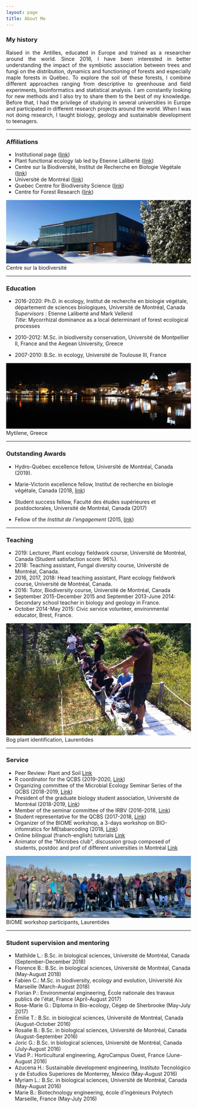 ```yaml
---
layout: page
title: About Me
---
```

### My history

<div style="text-align: justify">
Raised in the Antilles, educated in Europe and trained as a researcher around the world. Since 2016, I have been interested in better understanding the impact of the symbiotic association between trees and fungi on the distribution, dynamics and functioning of forests and especially maple forests in Québec. To explore the soil of these forests, I combine different approaches ranging from descriptive to greenhouse and field experiments, bioinformatics and statistical analysis. I am constantly looking for new methods and I also try to share them to the best of my knowledge. Before that, I had the privilege of studying in several universities in Europe and participated in different research projects around the world. When I was not doing research, I taught biology, geology and sustainable development to teenagers.
</div>

***

### Affiliations
- Institutional page ([link](https://bio.umontreal.ca/repertoire-departement/etudiants-aux-cycles-superieurs/alexis-carteron/#c124868))
- Plant functional ecology lab led by Etienne Laliberté ([link](https://lefo.ca/))
- Centre sur la Biodiversité, Institut de Recherche en Biologie Végétale ([link](http://www.irbv.umontreal.ca/))
- Université de Montréal ([link](https://www.umontreal.ca/))
- Quebec Centre for Biodiversity Science ([link](https://qcbs.ca/))
- Centre for Forest Research ([link](http://www.cef-cfr.ca/))

![](/img/centre2.jpg)Centre sur la biodiversité

***

### Education
- 2016-2020: Ph.D. in ecology, Institut de recherche en biologie végétale, département de sciences biologiques, Université de Montréal, Canada  
 *Supervisors* : Etienne Laliberté and Mark Vellend  
 *Title*: Mycorrhizal dominance as a local determinant of forest ecological processes

- 2010-2012: M.Sc. in biodiversity conservation, Université de Montpellier II, France and the Aegean University, Greece  

- 2007-2010: B.Sc. in ecology, Université de Toulouse III, France

![](/img/mytilene.jpg)Mytilene, Greece

***

### Outstanding Awards
- Hydro-Québec excellence fellow, Université de Montréal, Canada (2019).

- Marie-Victorin excellence fellow, Institut de recherche en biologie végétale, Canada (2018, [link](https://www.irbv.umontreal.ca/2018/bourse-marie-victorin-9e-recipiendaire?lang=en))  

- Student success fellow, Faculté des études supérieures et postdoctorales, Université de Montréal, Canada (2017)   

- Fellow of the *Institut de l'engagement* (2015, [link](https://www.engagement.fr/))

***

### Teaching
- 2019: Lecturer, Plant ecology fieldwork course, Université de Montréal, Canada (Student satisfaction score: 96%).
- 2018: Teaching assistant, Fungal diversity course, Université de Montréal, Canada.
- 2016, 2017, 2018: Head teaching assistant, Plant ecology fieldwork course, Université de Montréal, Canada.
- 2016: Tutor, Biodiversity course, Université de Montréal, Canada
- September 2015-December 2015 and September 2013-June 2014: Secondary school teacher in biology and geology in France.
- October 2014-May 2015: Civic service volunteer, environmental educator, Brest, France.

![](/img/bog.jpg)Bog plant identification, Laurentides

***

### Service
- Peer Review: Plant and Soil [Link](https://publons.com/researcher/1728481/alexis-carteron/)
- R coordinator for the QCBS (2019-2020, [Link](https://qcbs.ca/wiki/r))
- Organizing committee of the Microbial Ecology Seminar Series of the QCBS (2018-2019, [Link](https://wiki.qcbs.ca/microecoconf))
- President of the graduate biology student association, Université de Montréal (2018-2019, [Link](https://biologiecsudem.weebly.com/))
- Member of the seminar committee of the IRBV (2016-2018, [Link](https://www.irbv.umontreal.ca/conferences?lang=en))
- Student representative for the QCBS (2017-2018, [Link](https://qcbs.ca/))
- Organizer of the BIOME workshop, a 3-days workshop on BIO-infomratics for MEtabarcoding (2018, [Link](https://alexiscarter.github.io/BIOME))
- Online bilingual (franch-english) tutorials [Link](https://alexiscarter.github.io/metab/)
- Animator of the "Microbes club", discussion group composed of students, postdoc and prof of different universities in Montréal [Link](https://drive.google.com/drive/folders/0B7_16MCMWouWWjVkTktubU10dVU)

![](/img/BIOME_lake.jpg)BIOME workshop participants, Laurentides

***

### Student supervision and mentoring
- Mathilde L.: B.Sc. in biological sciences, Université de Montréal, Canada (September-December 2018)
- Florence B.: B.Sc. in biological sciences, Université de Montréal, Canada (May-August 2018)
- Fabien C.: M.Sc. in biodiversity, ecology and evolution, Université Aix Marseille (March-August 2018)
- Florian P.: Environmental engineering, École nationale des travaux publics de l'état, France (April-August 2017)
- Rose-Marie G.: Diploma in Bio-ecology, Cégep de Sherbrooke (May-July 2017)
- Émilie T.: B.Sc. in biological sciences, Université de Montréal, Canada (August-October 2016)
- Rosalie B.: B.Sc. in biological sciences, Université de Montréal, Canada (August-September 2016)
- Joric G.: B.Sc. in biological sciences, Université de Montréal, Canada (July-August 2016)
- Vlad P.: Horticultural engineering, AgroCampus Ouest, France (June-August 2016)
- Azucena H.: Sustainable development engineering, Instituto Tecnológico y de Estudios Superiores de Monterrey, Mexico (May-August 2016)
- Myriam L.: B.Sc. in biological sciences, Université de Montréal, Canada (May-August 2016)
- Marie B.: Biotechnology engineering, école d’ingénieurs Polytech Marseille, France (May-July 2016)
